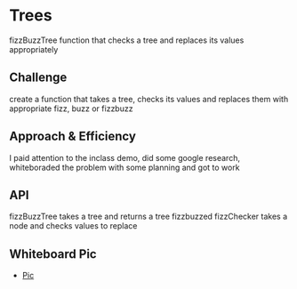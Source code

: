 # Trees
<!-- Short summary or background information -->
fizzBuzzTree function that checks a tree and replaces its values appropriately

## Challenge
<!-- Description of the challenge -->
create a function that takes a tree, checks its values and replaces them with appropriate fizz, buzz or fizzbuzz

## Approach & Efficiency
<!-- What approach did you take? Why? What is the Big O space/time for this approach? -->
I paid attention to the inclass demo, did some google research, whiteboraded the problem with some planning and got to work 

## API
<!-- Description of each method publicly available in each of your trees -->
fizzBuzzTree takes a tree and returns a tree fizzbuzzed
fizzChecker takes a node and checks values to replace

## Whiteboard Pic
* [Pic](../assets/fizzBuzzTree.jpg)